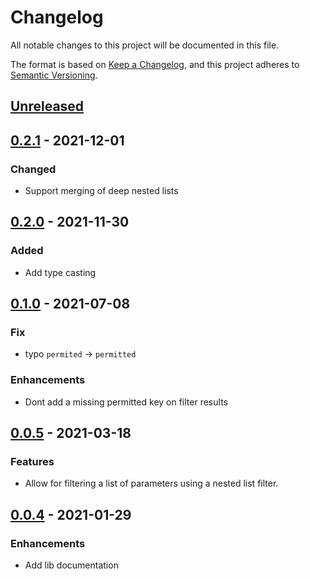 # Changelog

All notable changes to this project will be documented in this file.

The format is based on [Keep a Changelog](https://keepachangelog.com/en/1.0.0/),
and this project adheres to [Semantic Versioning](https://semver.org/spec/v2.0.0.html).

## [Unreleased]

## [0.2.1] - 2021-12-01

### Changed

- Support merging of deep nested lists

## [0.2.0] - 2021-11-30

### Added

- Add type casting

## [0.1.0] - 2021-07-08

### Fix

- typo `permited` -> `permitted`

### Enhancements

- Dont add a missing permitted key on filter results

## [0.0.5] - 2021-03-18

### Features

- Allow for filtering a list of parameters using a nested list filter.

## [0.0.4] - 2021-01-29

### Enhancements

- Add lib documentation

[unreleased]: https://github.com/Finbits/strong_params/compare/v0.2.1...main
[0.2.1]: https://github.com/Finbits/strong_params/compare/v0.2.0...v0.2.1
[0.2.0]: https://github.com/Finbits/strong_params/compare/v0.1.0...v0.2.0
[0.1.0]: https://github.com/Finbits/strong_params/compare/v0.0.5...v0.1.0
[0.0.5]: https://github.com/Finbits/strong_params/compare/v0.0.4...v0.0.5
[0.0.4]: https://github.com/Finbits/strong_params/compare/v0.0.3...v0.0.4
